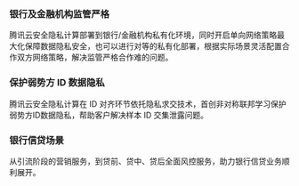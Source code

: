 ### 银行及金融机构监管严格
腾讯云安全隐私计算部署到银行/金融机构私有化环境，同时开启单向网络策略最大化保障数据隐私安全，也可以进行对等的私有化部署，根据实际场景灵活配置合作双方网络策略，解决监管严格合作难的问题。

### 保护弱势方 ID 数据隐私
腾讯云安全隐私计算在 ID 对齐环节依托隐私求交技术，首创非对称联邦学习保护弱势方ID数据隐私，帮助客户解决样本 ID 交集泄露问题。

### 银行信贷场景
从引流阶段的营销服务，到贷前、贷中、贷后全面风控服务，助力银行信贷业务顺利展开。
